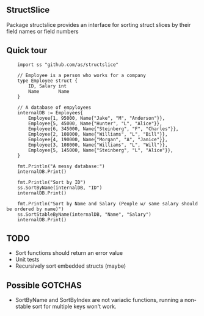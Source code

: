 ## StructSlice
Package structslice provides an interface for sorting struct slices by their field names or field numbers

## Quick tour

```
	import ss "github.com/as/structslice"

	// Employee is a person who works for a company
	type Employee struct {
		ID, Salary int
		Name       Name
	}

	// A database of empyloyees
	internalDB := Employees{
		Employee{1, 95000, Name{"Jake", "M", "Anderson"}},
		Employee{5, 45000, Name{"Hunter", "L", "Alice"}},
		Employee{6, 345000, Name{"Steinberg", "F", "Charles"}},
		Employee{2, 108000, Name{"Williams", "L", "Bill"}},
		Employee{4, 190000, Name{"Morgan", "A", "Janice"}},
		Employee{3, 108000, Name{"Williams", "L", "Will"}},
		Employee{5, 145000, Name{"Steinberg", "L", "Alice"}},
	}

	fmt.Println("A messy database:")
	internalDB.Print()

	fmt.Println("Sort by ID")
	ss.SortByName(internalDB, "ID")
	internalDB.Print()

	fmt.Println("Sort by Name and Salary (People w/ same salary should be ordered by name)")
	ss.SortStableByName(internalDB, "Name", "Salary")
	internalDB.Print()

```

## TODO
* Sort functions should return an error value 
* Unit tests
* Recursively sort embedded structs (maybe)

## Possible GOTCHAS
* SortByName and SortByIndex are not variadic functions, running a non-stable sort for multiple keys won't work.
